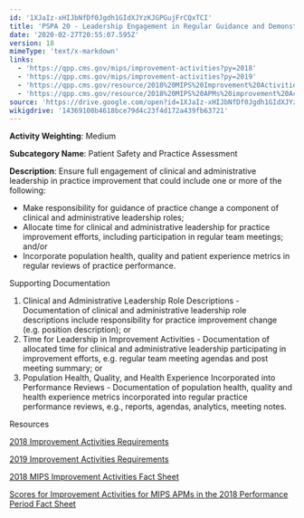 ```yaml
---
id: '1XJaIz-xHIJbNfDf0Jgdh1GIdXJYzKJGPGujFrCQxTCI'
title: 'PSPA 20 - Leadership Engagement in Regular Guidance and Demonstrated Commitment for Implementing Practice Improvement Changes'
date: '2020-02-27T20:55:07.595Z'
version: 18
mimeType: 'text/x-markdown'
links:
  - 'https://qpp.cms.gov/mips/improvement-activities?py=2018'
  - 'https://qpp.cms.gov/mips/improvement-activities?py=2019'
  - 'https://qpp.cms.gov/resource/2018%20MIPS%20Improvement%20Activities%20Fact%20Sheet'
  - 'https://qpp.cms.gov/resource/2018%20MIPS%20APMs%20improvement%20Activities%20scores%20fact%20sheet'
source: 'https://drive.google.com/open?id=1XJaIz-xHIJbNfDf0Jgdh1GIdXJYzKJGPGujFrCQxTCI'
wikigdrive: '14369108b4618bce79d4c23f4d172a439fb63721'
---
```

**Activity Weighting**: Medium

**Subcategory Name**: Patient Safety and Practice Assessment

**Description**: Ensure full engagement of clinical and administrative leadership in practice improvement that could include one or more of the following:

* Make responsibility for guidance of practice change a component of clinical and administrative leadership roles;
* Allocate time for clinical and administrative leadership for practice improvement efforts, including participation in regular team meetings; and/or
* Incorporate population health, quality and patient experience metrics in regular reviews of practice performance.

Supporting Documentation

1. Clinical and Administrative Leadership Role Descriptions - Documentation of clinical and administrative leadership role descriptions include responsibility for practice improvement change (e.g. position description); or
2. Time for Leadership in Improvement Activities - Documentation of allocated time for clinical and administrative leadership participating in improvement efforts, e.g. regular team meeting agendas and post meeting summary; or
3. Population Health, Quality, and Health Experience Incorporated into Performance Reviews - Documentation of population health, quality and health experience metrics incorporated into regular practice performance reviews, e.g., reports, agendas, analytics, meeting notes.

Resources

[2018 Improvement Activities Requirements](https://qpp.cms.gov/mips/improvement-activities?py=2018)

[2019 Improvement Activities Requirements](https://qpp.cms.gov/mips/improvement-activities?py=2019)

[2018 MIPS Improvement Activities Fact Sheet](https://qpp.cms.gov/resource/2018%20MIPS%20Improvement%20Activities%20Fact%20Sheet)

[Scores for Improvement Activities for MIPS APMs in the 2018 Performance Period Fact Sheet](https://qpp.cms.gov/resource/2018%20MIPS%20APMs%20improvement%20Activities%20scores%20fact%20sheet)
